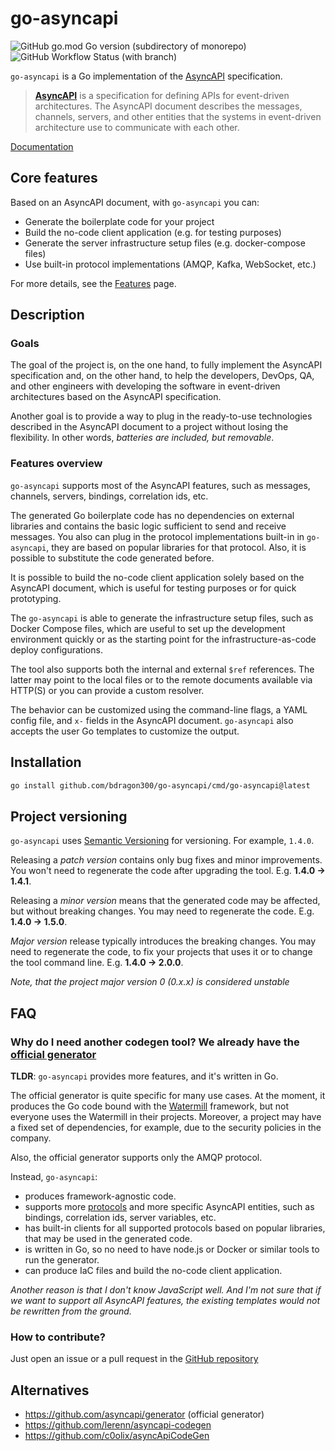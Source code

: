 # go-asyncapi

![GitHub go.mod Go version (subdirectory of monorepo)](https://img.shields.io/github/go-mod/go-version/bdragon300/go-asyncapi)
![GitHub Workflow Status (with branch)](https://img.shields.io/github/actions/workflow/status/bdragon300/go-asyncapi/go-test.yml?branch=master)

`go-asyncapi` is a Go implementation of the [AsyncAPI](https://www.asyncapi.com/) specification.

> **[AsyncAPI](https://www.asyncapi.com/)** is a specification for defining APIs for event-driven architectures. The
> AsyncAPI document describes the messages, channels, servers, and other entities that the systems in event-driven
> architecture use to communicate with each other.

[Documentation](https://bdragon300.github.io/go-asyncapi/)

## Core features

Based on an AsyncAPI document, with `go-asyncapi` you can:

* Generate the boilerplate code for your project
* Build the no-code client application (e.g. for testing purposes)
* Generate the server infrastructure setup files (e.g. docker-compose files)
* Use built-in protocol implementations (AMQP, Kafka, WebSocket, etc.)

For more details, see the [Features](https://bdragon300.github.io/go-asyncapi/docs/features) page.

## Description

### Goals

The goal of the project is, on the one hand, to fully implement the AsyncAPI specification and, on the other hand, to help
the developers, DevOps, QA, and other engineers with developing the software in event-driven architectures based on the 
AsyncAPI specification.

Another goal is to provide a way to plug in the ready-to-use technologies described in the AsyncAPI
document to a project without losing the flexibility. In other words, *batteries are included, but removable*.

### Features overview

`go-asyncapi` supports most of the AsyncAPI features, such as messages, channels, servers, bindings, correlation ids, etc.

The generated Go boilerplate code has no dependencies on external libraries and contains the basic logic sufficient to 
send and receive messages. You also can plug in the protocol implementations built-in in `go-asyncapi`, they are based on 
popular libraries for that protocol. Also, it is possible to substitute the code generated before.

It is possible to build the no-code client application solely based on the AsyncAPI document, which is useful for
testing purposes or for quick prototyping.

The `go-asyncapi` is able to generate the infrastructure setup files, such as Docker Compose files, which are useful
to set up the development environment quickly or as the starting point for the infrastructure-as-code deploy configurations.

The tool also supports both the internal and external `$ref` references. The latter may point to the local files or to 
the remote documents available via HTTP(S) or you can provide a custom resolver.

The behavior can be customized using the command-line flags, a YAML config file, and `x-` fields in the AsyncAPI document.
`go-asyncapi` also accepts the user Go templates to customize the output.

## Installation

```bash
go install github.com/bdragon300/go-asyncapi/cmd/go-asyncapi@latest
```

## Project versioning

`go-asyncapi` uses [Semantic Versioning](https://semver.org/) for versioning. For example, `1.4.0`.

Releasing a *patch version* contains only bug fixes and minor improvements. You won't need to regenerate the code after
upgrading the tool. E.g. **1.4.0 &rarr; 1.4.1**.

Releasing a *minor version* means that the generated code may be affected, but without breaking changes. You may need to
regenerate the code. E.g. **1.4.0 &rarr; 1.5.0**.

*Major version* release typically introduces the breaking changes. You may need to regenerate the code, to fix your
projects that uses it or to change the tool command line. E.g. **1.4.0 &rarr; 2.0.0**.

*Note, that the project major version 0 (0.x.x) is considered unstable*

## FAQ

### Why do I need another codegen tool? We already have the [official generator](https://github.com/asyncapi/generator)

**TLDR**: `go-asyncapi` provides more features, and it's written in Go.

The official generator is quite specific for many use cases. At the moment, it produces the Go code bound with the
[Watermill](https://watermill.io/) framework, but not everyone uses the Watermill in
their projects. Moreover, a project may have a fixed set of dependencies, for example,
due to the security policies in the company.

Also, the official generator supports only the AMQP protocol.

Instead, `go-asyncapi`:

* produces framework-agnostic code.
* supports more
  [protocols](https://bdragon300.github.io/go-asyncapi/docs/features#protocols) and more specific AsyncAPI entities, such as
  bindings, correlation ids, server variables, etc.
* has built-in clients for all supported protocols based on popular libraries, that may be used in the generated code.
* is written in Go, so no need to have node.js or Docker or similar tools to run the generator.
* can produce IaC files and build the no-code client application.

*Another reason is that I don't know JavaScript well. And I'm not sure that if we want to support all AsyncAPI features,
the existing templates would not be rewritten from the ground.*

### How to contribute?

Just open an issue or a pull request in the [GitHub repository](https://github.com/bdragon300/go-asyncapi)

## Alternatives

* https://github.com/asyncapi/generator (official generator)
* https://github.com/lerenn/asyncapi-codegen
* https://github.com/c0olix/asyncApiCodeGen
